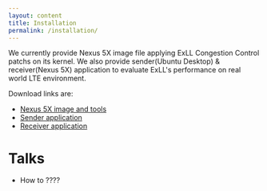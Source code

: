 ```yaml
---
layout: content
title: Installation
permalink: /installation/
---
```


We currently provide Nexus 5X image file applying ExLL Congestion Control patchs on its kernel.
We also provide sender(Ubuntu Desktop) & receiver(Nexus 5X) application to evaluate ExLL's performance on real world LTE environment.

Download links are:
- [Nexus 5X image and tools]()
- [Sender application]()
- [Receiver application]()

# Talks
- How to ????

